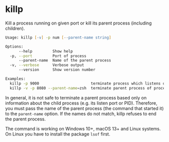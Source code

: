 # killp
Kill a process running on given port or kill its parent process (including children).

```zsh
Usage: killp [-v] -p num [--parent-name string]

Options:
      --help         Show help                                                                                 [boolean]
  -p, --port         Port of process                                                                 [number] [required]
      --parent-name  Name of the parent process                                                                 [string]
  -v, --verbose      Verbose output                                                                            [boolean]
      --version      Show version number                                                                       [boolean]

Examples:
  killp -p 9000                       terminate process which listens on port 9000
  killp -v -p 8080 --parent-name=zsh  terminate parent process of process which listens on port 8080 (verbose)
```

In general, it is not safe to terminate a parent process based only on information about the child process (e.g. its listen port or PID).
Therefore, you must pass the name of the parent process (the command that started it) to the `parent-name` option. 
If the names do not match, killp refuses to end the parent process.

The command is working on Windows 10+, macOS 13+ and Linux systems. On Linux you have to install the package `lsof` first.
